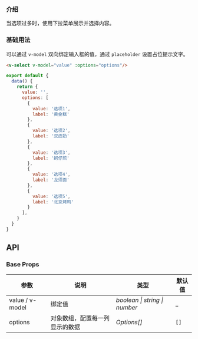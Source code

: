 ### 介绍

当选项过多时，使用下拉菜单展示并选择内容。

### 基础用法

可以通过 `v-model` 双向绑定输入框的值，通过 `placeholder` 设置占位提示文字。

```html
<v-select v-model="value" :options="options"/>
```

```js
export default {
  data() {
    return {
      value: '',
      options: [
        {
          value: '选项1',
          label: '黄金糕'
        },
        {
          value: '选项2',
          label: '双皮奶'
        },
        {
          value: '选项3',
          label: '蚵仔煎'
        },
        {
          value: '选项4',
          label: '龙须面'
        },
        {
          value: '选项5',
          label: '北京烤鸭'
        }
      ],
    }
  }
}
```

## API

### Base Props

| 参数   | 说明           | 类型      | 默认值 |
| ------ | -------------- | --------- | ------ |
| value / v-model | 绑定值 | _boolean \| string \| number_ | _    |
| options | 对象数组，配置每一列显示的数据 | _Options[]_  | `[]`    |
